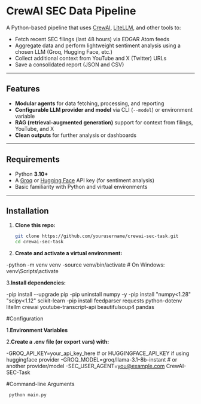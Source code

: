 # CrewAI SEC Data Pipeline

A Python-based pipeline that uses [CrewAI](https://github.com/joaomdmoura/crewAI), [LiteLLM](https://docs.litellm.ai/), and other tools to:
- Fetch recent SEC filings (last 48 hours) via EDGAR Atom feeds
- Aggregate data and perform lightweight sentiment analysis using a chosen LLM (Groq, Hugging Face, etc.)
- Collect additional context from YouTube and X (Twitter) URLs
- Save a consolidated report (JSON and CSV)

---

## Features

- **Modular agents** for data fetching, processing, and reporting
- **Configurable LLM provider and model** via CLI (`--model`) or environment variable
- **RAG (retrieval-augmented generation)** support for context from filings, YouTube, and X
- **Clean outputs** for further analysis or dashboards

---

## Requirements

- Python **3.10+**
- A [Groq](https://console.groq.com/) or [Hugging Face](https://huggingface.co/) API key (for sentiment analysis)
- Basic familiarity with Python and virtual environments

---

## Installation

1. **Clone this repo:**
   ```bash
   git clone https://github.com/yourusername/crewai-sec-task.git
   cd crewai-sec-task

2. **Create and activate a virtual environment:**

-python -m venv venv
-source venv/bin/activate   # On Windows: venv\Scripts\activate


3.**Install dependencies:**

-pip install --upgrade pip
-pip uninstall numpy -y
-pip install "numpy<1.28" "scipy<1.12" scikit-learn
-pip install feedparser requests python-dotenv litellm crewai youtube-transcript-api beautifulsoup4 pandas

#Configuration

1.**Environment Variables**

2.**Create a .env file (or export vars) with:**

-GROQ_API_KEY=your_api_key_here          # or HUGGINGFACE_API_KEY if using huggingface provider
-GROQ_MODEL=groq/llama-3.1-8b-instant   # or another provider/model
-SEC_USER_AGENT=you@example.com CrewAI-SEC-Task

#Command-line Arguments
```bash
 python main.py

